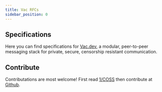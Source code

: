 ```yaml
---
title: Vac RFCs
sidebar_position: 0
---
```


## Specifications
Here you can find specifications for [Vac.dev](https://vac.dev), a modular, peer-to-peer messaging stack for private, secure, censorship resistant communication.

## Contribute 
Contributations are most welcome! First read [1/COSS](/specs/1) then contribute at [Github](https://github.com/vacp2p/rfc).
